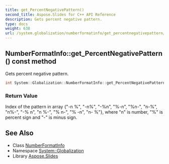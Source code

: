```yaml
---
title: get_PercentNegativePattern()
second_title: Aspose.Slides for C++ API Reference
description: Gets percent negative pattern.
type: docs
weight: 638
url: /system.globalization/numberformatinfo/get_percentnegativepattern/
---
```

## NumberFormatInfo::get_PercentNegativePattern() const method


Gets percent negative pattern.

```cpp
int System::Globalization::NumberFormatInfo::get_PercentNegativePattern() const
```


### Return Value

Index of the pattern in array {\"-n %\", \"-n%\", \"-%n\", \"%-n\", \"%n-\", \"n-%\", \"n%-\", \"-% n\", \"n %-\", \"% n-\", \"% -n\", \"n- %\"}, where \"n\" is number, \"%\" is percent sign and \"-\" is minus sign.

## See Also

* Class [NumberFormatInfo](../)
* Namespace [System::Globalization](../../)
* Library [Aspose.Slides](../../../)